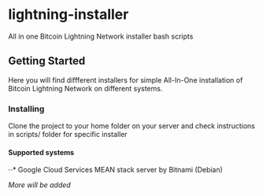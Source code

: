 # lightning-installer

All in one Bitcoin Lightning Network installer bash scripts

## Getting Started

Here you will find diffferent installers for simple All-In-One installation of Bitcoin Lightning Network on different systems.

### Installing

Clone the project to your home folder on your server and check instructions in scripts/ folder for specific installer

#### Supported systems

⋅⋅\* Google Cloud Services MEAN stack server by Bitnami (Debian)

_More will be added_
